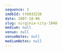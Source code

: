 ```yaml
---
sequence: 1
imdbId: tt0033226
date: 2007-10-06
slug: virginia-city-1940
medium: null
venue: null
venueNotes: null
mediumNotes: null
---
```



